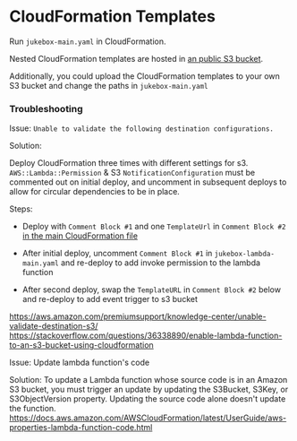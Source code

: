 CloudFormation Templates
========================

Run `jukebox-main.yaml` in CloudFormation.

Nested CloudFormation templates are hosted in [an public S3 bucket](https://s3-us-west-2.amazonaws.com/smyleeface-public/JukeboxAlexa/cloudformation/jukebox-main.yaml).

Additionally, you could upload the CloudFormation templates to your own S3 bucket and change the paths in `jukebox-main.yaml`

### Troubleshooting

Issue: `Unable to validate the following destination configurations.`

Solution: 

Deploy CloudFormation three times with different settings for s3. `AWS::Lambda::Permission` & S3 `NotificationConfiguration` must be commented out on initial deploy, and uncomment in subsequent deploys to allow for circular dependencies to be in place.

Steps:

- Deploy with `Comment Block #1` and one `TemplateUrl` in `Comment Block #2` [in the main CloudFormation file](jukebox-main.yaml)

- After initial deploy, uncomment `Comment Block #1` in `jukebox-lambda-main.yaml` and re-deploy to add invoke permission to the lambda function

- After second deploy, swap the `TemplateURL` in `Comment Block #2` below and re-deploy to add event trigger to s3 bucket

https://aws.amazon.com/premiumsupport/knowledge-center/unable-validate-destination-s3/
https://stackoverflow.com/questions/36338890/enable-lambda-function-to-an-s3-bucket-using-cloudformation



Issue: Update lambda function's code

Solution:
To update a Lambda function whose source code is in an Amazon S3 bucket, you must trigger an update by updating the S3Bucket, S3Key, or S3ObjectVersion property. Updating the source code alone doesn't update the function.
https://docs.aws.amazon.com/AWSCloudFormation/latest/UserGuide/aws-properties-lambda-function-code.html